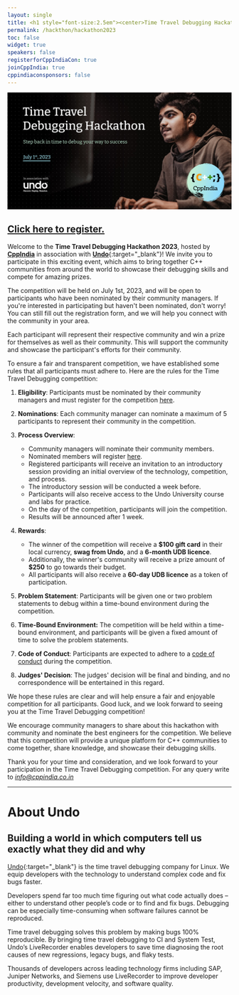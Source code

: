 ```yaml
---
layout: single
title: <h1 style="font-size:2.5em"><center>Time Travel Debugging Hackathon 2023</center></h1><center><p style="font-size:1em">Step back in time to debug your way to success!</p><center>
permalink: /hackthon/hackathon2023
toc: false
widget: true
speakers: false
registerforCppIndiaCon: true
joinCppIndia: true
cppindiaconsponsors: false
---
```


[![Time Travel Debugging Hackathon](/assets/images/hackathon/hackathon.png "Time Travel Debugging Hackathon")](/hackthon/hackathon-reg-form)

## [Click here to register.](/hackthon/hackathon-reg-form)

Welcome to the **Time Travel Debugging Hackathon 2023**, hosted by [**CppIndia**](www.cppindia.co.in) in association with [**Undo**](https://undo.io/){:target="_blank"}! We invite you to participate in this exciting event, which aims to bring together C++ communities from around the world to showcase their debugging skills and compete for amazing prizes.

The competition will be held on July 1st, 2023, and will be open to participants who have been nominated by their community managers. If you're interested in participating but haven't been nominated, don't worry! You can still fill out the registration form, and we will help you connect with the community in your area.

Each participant will represent their respective community and win a prize for themselves as well as their community. This will support the community and showcase the participant's efforts for their community. 

To ensure a fair and transparent competition, we have established some rules that all participants must adhere to. Here are the rules for the Time Travel Debugging competition:

1. **Eligibility**: Participants must be nominated by their community managers and must register for the competition [here](/hackthon/hackathon-reg-form).

2. **Nominations**: Each community manager can nominate a maximum of 5 participants to represent their community in the competition.

3. **Process Overview**:
    - Community managers will nominate their community members.
    - Nominated members will register [here](/hackthon/hackathon-reg-form).
    - Registered participants will receive an invitation to an introductory session providing an initial overview of the technology, competition, and process.
    - The introductory session will be conducted a week before.
    - Participants will also receive access to the Undo University course and labs for practice.
    - On the day of the competition, participants will join the competition.
    - Results will be announced after 1 week.

4. **Rewards**:
    - The winner of the competition will receive a **$100 gift card** in their local currency, **swag from Undo**, and a **6-month UDB licence**.
    - Additionally, the winner's community will receive a prize amount of **$250** to go towards their budget.
    - All participants will also receive a **60-day UDB licence** as a token of participation.

5. **Problem Statement**: Participants will be given one or two problem statements to debug within a time-bound environment during the competition.

6. **Time-Bound Environment:** The competition will be held within a time-bound environment, and participants will be given a fixed amount of time to solve the problem statements.

7. **Code of Conduct**: Participants are expected to adhere to a [code of conduct](/CodeOfConduct/codeofconduct) during the competition.

8. **Judges' Decision**: The judges' decision will be final and binding, and no correspondence will be entertained in this regard.

We hope these rules are clear and will help ensure a fair and enjoyable competition for all participants. Good luck, and we look forward to seeing you at the Time Travel Debugging competition!

We encourage community managers to share about this hackathon with community and nominate the best engineers for the competition. We believe that this competition will provide a unique platform for C++ communities to come together, share knowledge, and showcase their debugging skills.

Thank you for your time and consideration, and we look forward to your participation in the Time Travel Debugging competition.
For any query write to [*info@cppindia.co.in*](mailto:info@cppindia.co.in)

-------------------------------------

<!-- [![Undo](/assets/images/hackathon/hackathon.png "Undo")](https://undo.io/){:target="_blank"} -->
# About Undo
## Building a world in which computers tell us exactly what they did and why
[Undo](https://undo.io/){:target="_blank"} is the time travel debugging company for Linux. We equip developers with the technology to understand complex code and fix bugs faster.

Developers spend far too much time figuring out what code actually does – either to understand other people’s code or to find and fix bugs. Debugging can be especially time-consuming when software failures cannot be reproduced. 

Time travel debugging solves this problem by making bugs 100% reproducible. By bringing time travel debugging to CI and System Test, Undo’s LiveRecorder enables developers to save time diagnosing the root causes of new regressions, legacy bugs, and flaky tests.

Thousands of developers across leading technology firms including SAP, Juniper Networks, and Siemens use LiveRecorder to improve developer productivity, development velocity, and software quality.